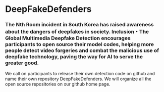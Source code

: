 # DeepFakeDefenders
### The Nth Room incident in South Korea has raised awareness about the dangers of deepfakes in society. Inclusion・The Global Multimedia Deepfake Detection encourages participants to open source their model codes, helping more people detect video forgeries and combat the malicious use of deepfake technology, paving the way for AI to serve the greater good.

We call on participants to release their own detection code on github and name their own repository DeepFakeDefenders. We will organize all the open source repositories on our github home page.
